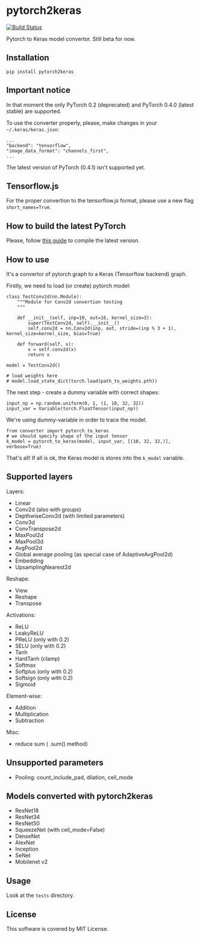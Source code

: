 # pytorch2keras

[![Build Status](https://travis-ci.com/nerox8664/pytorch2keras.svg?branch=master)](https://travis-ci.com/nerox8664/pytorch2keras)

Pytorch to Keras model convertor. Still beta for now.

## Installation

```
pip install pytorch2keras 
```

## Important notice

In that moment the only PyTorch 0.2 (deprecated) and PyTorch 0.4.0 (latest stable) are supported.

To use the converter properly, please, make changes in your `~/.keras/keras.json`:


```
...
"backend": "tensorflow",
"image_data_format": "channels_first",
...
```

The latest version of PyTorch (0.4.1) isn't supported yet.


## Tensorflow.js

For the proper convertion to the tensorflow.js format, please use a new flag `short_names=True`.


## How to build the latest PyTorch

Please, follow [this guide](https://github.com/pytorch/pytorch#from-source) to compile the latest version.

## How to use

It's a convertor of pytorch graph to a Keras (Tensorflow backend) graph.

Firstly, we need to load (or create) pytorch model:

```
class TestConv2d(nn.Module):
    """Module for Conv2d convertion testing
    """

    def __init__(self, inp=10, out=16, kernel_size=3):
        super(TestConv2d, self).__init__()
        self.conv2d = nn.Conv2d(inp, out, stride=(inp % 3 + 1), kernel_size=kernel_size, bias=True)

    def forward(self, x):
        x = self.conv2d(x)
        return x

model = TestConv2d()

# load weights here
# model.load_state_dict(torch.load(path_to_weights.pth))
```

The next step - create a dummy variable with correct shapes:

```
input_np = np.random.uniform(0, 1, (1, 10, 32, 32))
input_var = Variable(torch.FloatTensor(input_np))
```

We're using dummy-variable in order to trace the model.

```
from converter import pytorch_to_keras
# we should specify shape of the input tensor
k_model = pytorch_to_keras(model, input_var, [(10, 32, 32,)], verbose=True)  
```

That's all! If all is ok, the Keras model is stores into the `k_model` variable.

## Supported layers

Layers:

* Linear
* Conv2d (also with groups)
* DepthwiseConv2d (with limited parameters)
* Conv3d
* ConvTranspose2d
* MaxPool2d
* MaxPool3d
* AvgPool2d
* Global average pooling (as special case of AdaptiveAvgPool2d)
* Embedding
* UpsamplingNearest2d

Reshape:

* View
* Reshape
* Transpose

Activations:

* ReLU
* LeakyReLU
* PReLU (only with 0.2)
* SELU (only with 0.2)
* Tanh
* HardTanh (clamp)
* Softmax
* Softplus (only with 0.2)
* Softsign (only with 0.2)
* Sigmoid

Element-wise:

* Addition
* Multiplication
* Subtraction

Misc:

* reduce sum ( .sum() method)

## Unsupported parameters

* Pooling: count_include_pad, dilation, ceil_mode

## Models converted with pytorch2keras

* ResNet18
* ResNet34
* ResNet50
* SqueezeNet (with ceil_mode=False)
* DenseNet
* AlexNet
* Inception
* SeNet
* Mobilenet v2

## Usage
Look at the `tests` directory.

## License
This software is covered by MIT License.